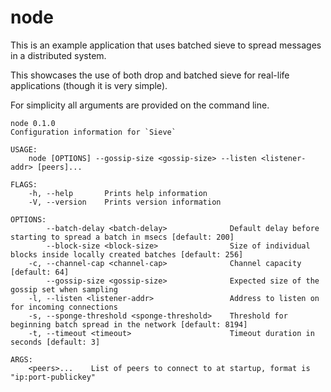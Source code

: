# node

This is an example application that uses batched sieve to spread messages in a distributed system.

This showcases the use of both drop and batched sieve for real-life applications (though it is very simple).

For simplicity all arguments are provided on the command line. 

``` shell
node 0.1.0
Configuration information for `Sieve`

USAGE:
    node [OPTIONS] --gossip-size <gossip-size> --listen <listener-addr> [peers]...

FLAGS:
    -h, --help       Prints help information
    -V, --version    Prints version information

OPTIONS:
        --batch-delay <batch-delay>              Default delay before starting to spread a batch in msecs [default: 200]
        --block-size <block-size>                Size of individual blocks inside locally created batches [default: 256]
    -c, --channel-cap <channel-cap>              Channel capacity [default: 64]
        --gossip-size <gossip-size>              Expected size of the gossip set when sampling
    -l, --listen <listener-addr>                 Address to listen on for incoming connections
    -s, --sponge-threshold <sponge-threshold>    Threshold for beginning batch spread in the network [default: 8194]
    -t, --timeout <timeout>                      Timeout duration in seconds [default: 3]

ARGS:
    <peers>...    List of peers to connect to at startup, format is "ip:port-publickey"
```
